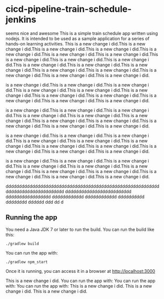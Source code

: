 # cicd-pipeline-train-schedule-jenkins


seems nice and awesome
This is a simple train schedule app written using nodejs. It is intended to be used as a sample application for a series of hands-on learning activities.
This is a new change i did.This is a new change i did.This is a new change i did.This is a new change i did.This is a new change i did.This is a new change i did.This is a new change i did.This is a new change i did.This is a new change i did.This is a new change i did.This is a new change i did.This is a new change i did.This is a new change i did.This is a new change i did.This is a new change i did.This is a new change i did.This is a new change i did.This is a new change i did.


 is a new change i did.This is a new change i did.This is a new change i did.This is a new change i did.This is a new change i did.This is a new change i did.This is a new change i did.This is a new change i did.This is a new change i did.This is a new change i did.This is a new change i did.



 is a new change i did.This is a new change i did.This is a new change i did.This is a new change i did.This is a new change i did.This is a new change i did.This is a new change i did.This is a new change i did.This is a new change i did.This is a new change i did.This is a new change i did.


 is a new change i did.This is a new change i did.This is a new change i did.This is a new change i did.This is a new change i did.This is a new change i did.This is a new change i did.This is a new change i did.This is a new change i did.This is a new change i did.This is a new change i did.



 is a new change i did.This is a new change i did.This is a new change i did.This is a new change i did.This is a new change i did.This is a new change i did.This is a new change i did.This is a new change i did.This is a new change i did.This is a new change i did.This is a new change i did.



 dddddddddddddddddddddddddddddddddddddddddddddddddddddddddddddddddddddddddddddddd
 ddddddddddddddddddddddddd
 ddddddddddddddddd
 dddddddddddd
 dddddddddddd
 dddddddddd
 dddddddd
 dddddd
 ddd
 dd
 d


## Running the app

You need a Java JDK 7 or later to run the build. You can run the build like this:

    ./gradlew build

You can run the app with:

    ./gradlew npm_start

Once it is running, you can access it in a browser at [http://localhost:3000](http://localhost:3000)

This is a new change i did.
You can run the app with:
You can run the app with:
You can run the app with:
This is a new change i did.
This is a new change i did.
This is a new change i did.
